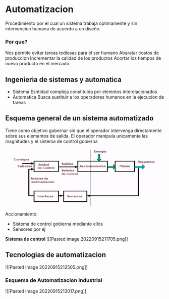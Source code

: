 # Automatizacion
Procedimiento por el cual un sistema trabaja optimamente y sin intervencion humana de acuerdo a un diseño.

### Por que?
Nos permite evitar tareas tediosas para el ser humano
Abaratar costos de produccion
Incrementar la calidad de los productos 
Acortar los tiempos de nuevo producto en el mercado

## Ingenieria de sistemas y automatica
- Sistema
Esntidad compleja constituida por elemntos interelacionados
- Automatica
Busca sustituir a los operadores humanos en la ejecucion de tareas

## Esquema general de un sistema automatizado
Tiene como objetivo gobernar sin que el operador intervenga directamente sobre sus elementos de salida. El operador manipula unicamente las magnitudes y el sistema de control gobierna 


![](../img/Pasted%20image%2020220915211342.png)

Accionamiento:
- Sistema de control gobierna mediante ellos
- Sensores por ej

**Sistema de control**
![[Pasted image 20220915211705.png]]

## Tecnologias de automatizacion
![[Pasted image 20220915212505.png]]

### Esquema de Automatizacion Industrial
![[Pasted image 20220915213017.png]]

